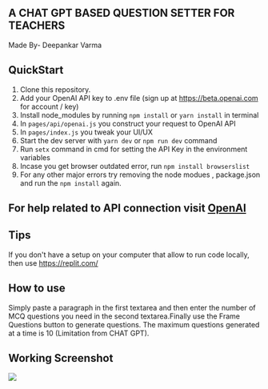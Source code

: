 ## A CHAT GPT BASED QUESTION SETTER FOR TEACHERS
Made By- Deepankar Varma

## QuickStart       

1. Clone this repository.
2. Add your OpenAI API key to .env file (sign up at https://beta.openai.com for account / key)
3. Install node_modules by running `npm install` or `yarn install` in terminal
4. In `pages/api/openai.js` you construct your request to OpenAI API
5. In `pages/index.js` you tweak your UI/UX
6. Start the dev server with `yarn dev` or `npm run dev` command
7. Run `setx` command in cmd for setting the API Key in the environment variables
8. Incase you get browser outdated error, run `npm install browserslist`
9. For any other major errors try removing the node modues , package.json and run the `npm install` again.


## For help related to API connection visit [OpenAI](https://help.openai.com/en/articles/5112595-best-practices-for-api-key-safety)


## Tips

If you don't have a setup on your computer that allow to run code locally, then use https://replit.com/

## How to use

Simply paste a paragraph in the first textarea and then enter the number of MCQ questions you need in the second textarea.Finally use the Frame Questions button to generate questions. The maximum questions generated at a time is 10 (Limitation from CHAT GPT). 

## Working Screenshot

<img src="https://media.licdn.com/dms/image/D4D2CAQFbebGKw3x9Vw/comment-image-shrink_8192_1280/0/1675929395216?e=1676926800&v=beta&t=hoIgugGWAeqQnjt4crQgbDT4t-GtakoVEVrtlKPmRE8"></img>


